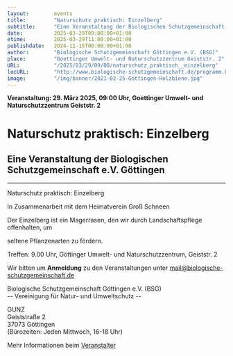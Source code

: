 ```yaml
---
layout:        events
title:         "Naturschutz praktisch: Einzelberg"
subtitle:      "Eine Veranstaltung der Biologischen Schutzgemeinschaft e.V. Göttingen"
date:          2025-03-29T09:00:00+01:00
etime:         2025-03-29T11:00:00+01:00
publishdate:   2024-11-15T00:00:00+01:00
author:        "Biologische Schutzgemeinschaft Göttingen e.V. (BSG)"
place:         "Goettinger Umwelt- und Naturschutzzentrum Geiststr. 2"
URL:           "/2025/03/29/09/00/naturschutz_praktisch__einzelberg"
locURL:        "http://www.biologische-schutzgemeinschaft.de/programm.html"
image:         "/img/banner/2021-02-25-Göttingen-Holzbiene.jpg"
---
```


**Veranstaltung: 29. März 2025, 09:00 Uhr, Goettinger Umwelt- und Naturschutzzentrum Geiststr. 2**

Naturschutz praktisch: Einzelberg
===========

Eine Veranstaltung der Biologischen Schutzgemeinschaft e.V. Göttingen
-----------

-------------

Naturschutz praktisch: Einzelberg

In Zusammenarbeit mit dem Heimatverein Groß Schneen

Der Einzelberg ist ein Magerrasen, den wir durch Landschaftspflege offenhalten, um

seltene Pflanzenarten zu fördern.

Treffen: 9.00 Uhr, Göttinger Umwelt- und Naturschutzzentrum, Geiststr. 2


Wir bitten um **Anmeldung** zu den Veranstaltungen unter mail@biologische-schutzgemeinschaft.de

Biologische Schutzgemeinschaft Göttingen e.V. (BSG)  
-- Vereinigung für Natur- und Umweltschutz --  

GUNZ  
Geiststraße 2  
37073 Göttingen  
(Bürozeiten: Jeden Mittwoch, 16-18 Uhr)


Mehr Informationen beim [Veranstalter](http://www.biologische-schutzgemeinschaft.de/programm.html)
